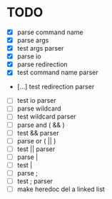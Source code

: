 # TODO

- [x] parse command name
- [x] parse args
- [x] test args parser
- [x] parse io
- [x] parse redirection
- [x] test command name parser
- [...] test redirection parser
- [ ] test io parser
- [ ] parse wildcard
- [ ] test wildcard parser
- [ ] parse and ( && )
- [ ] test && parser
- [ ] parse or ( || )
- [ ] test || parser
- [ ] parse |
- [ ] test |
- [ ] parse ;
- [ ] test ; parser
- [ ] make heredoc del a linked list
